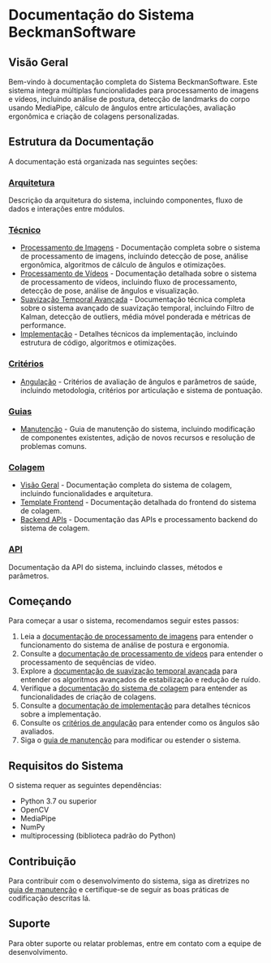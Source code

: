 # Documentação do Sistema BeckmanSoftware

## Visão Geral

Bem-vindo à documentação completa do Sistema BeckmanSoftware. Este sistema integra múltiplas funcionalidades para processamento de imagens e vídeos, incluindo análise de postura, detecção de landmarks do corpo usando MediaPipe, cálculo de ângulos entre articulações, avaliação ergonômica e criação de colagens personalizadas.

## Estrutura da Documentação

A documentação está organizada nas seguintes seções:

### [Arquitetura](./arquitetura/)

Descrição da arquitetura do sistema, incluindo componentes, fluxo de dados e interações entre módulos.

### [Técnico](./technical/)

- [Processamento de Imagens](./technical/processamento_imagens.md) - Documentação completa sobre o sistema de processamento de imagens, incluindo detecção de pose, análise ergonômica, algoritmos de cálculo de ângulos e otimizações.
- [Processamento de Vídeos](./technical/processamento_videos.md) - Documentação detalhada sobre o sistema de processamento de vídeos, incluindo fluxo de processamento, detecção de pose, análise de ângulos e visualização.
- [Suavização Temporal Avançada](./technical/suavizacao_temporal_avancada.md) - Documentação técnica completa sobre o sistema avançado de suavização temporal, incluindo Filtro de Kalman, detecção de outliers, média móvel ponderada e métricas de performance.
- [Implementação](./technical/implementacao.md) - Detalhes técnicos da implementação, incluindo estrutura de código, algoritmos e otimizações.

### [Critérios](./criterios/)

- [Angulação](./criterios/angulacao.md) - Critérios de avaliação de ângulos e parâmetros de saúde, incluindo metodologia, critérios por articulação e sistema de pontuação.

### [Guias](./guias/)

- [Manutenção](./guias/manutencao.md) - Guia de manutenção do sistema, incluindo modificação de componentes existentes, adição de novos recursos e resolução de problemas comuns.

### [Colagem](./colagem/)

- [Visão Geral](./colagem/README.md) - Documentação completa do sistema de colagem, incluindo funcionalidades e arquitetura.
- [Template Frontend](./colagem/template.md) - Documentação detalhada do frontend do sistema de colagem.
- [Backend APIs](./colagem/backend.md) - Documentação das APIs e processamento backend do sistema de colagem.

### [API](./api/)

Documentação da API do sistema, incluindo classes, métodos e parâmetros.

## Começando

Para começar a usar o sistema, recomendamos seguir estes passos:

1. Leia a [documentação de processamento de imagens](./technical/processamento_imagens.md) para entender o funcionamento do sistema de análise de postura e ergonomia.
2. Consulte a [documentação de processamento de vídeos](./technical/processamento_videos.md) para entender o processamento de sequências de vídeo.
3. Explore a [documentação de suavização temporal avançada](./technical/suavizacao_temporal_avancada.md) para entender os algoritmos avançados de estabilização e redução de ruído.
4. Verifique a [documentação do sistema de colagem](./colagem/README.md) para entender as funcionalidades de criação de colagens.
5. Consulte a [documentação de implementação](./technical/implementacao.md) para detalhes técnicos sobre a implementação.
6. Consulte os [critérios de angulação](./criterios/angulacao.md) para entender como os ângulos são avaliados.
7. Siga o [guia de manutenção](./guias/manutencao.md) para modificar ou estender o sistema.

## Requisitos do Sistema

O sistema requer as seguintes dependências:

- Python 3.7 ou superior
- OpenCV
- MediaPipe
- NumPy
- multiprocessing (biblioteca padrão do Python)

## Contribuição

Para contribuir com o desenvolvimento do sistema, siga as diretrizes no [guia de manutenção](./guias/manutencao.md) e certifique-se de seguir as boas práticas de codificação descritas lá.

## Suporte

Para obter suporte ou relatar problemas, entre em contato com a equipe de desenvolvimento.